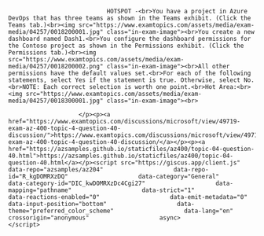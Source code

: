 <p class="card-text">
							
								HOTSPOT -<br>You have a project in Azure DevOps that has three teams as shown in the Teams exhibit. (Click the Teams tab.)<br><img src="https://www.examtopics.com/assets/media/exam-media/04257/0018200001.jpg" class="in-exam-image"><br>You create a new dashboard named Dash1.<br>You configure the dashboard permissions for the Contoso project as shown in the Permissions exhibit. (Click the Permissions tab.)<br><img src="https://www.examtopics.com/assets/media/exam-media/04257/0018200002.png" class="in-exam-image"><br>All other permissions have the default values set.<br>For each of the following statements, select Yes if the statement is true. Otherwise, select No.<br>NOTE: Each correct selection is worth one point.<br>Hot Area:<br><img src="https://www.examtopics.com/assets/media/exam-media/04257/0018300001.jpg" class="in-exam-image"><br>
							
						</p><p><a href="https://www.examtopics.com/discussions/microsoft/view/49719-exam-az-400-topic-4-question-40-discussion/">https://www.examtopics.com/discussions/microsoft/view/49719-exam-az-400-topic-4-question-40-discussion/</a></p><p><a href="https://azsamples.github.io/staticfiles/az400/topic-04-question-40.html">https://azsamples.github.io/staticfiles/az400/topic-04-question-40.html</a></p><script src="https://giscus.app/client.js"                    data-repo="azsamples/az204"                    data-repo-id="R_kgDOMRXzDQ"                    data-category="General"                    data-category-id="DIC_kwDOMRXzDc4Cgi27"                    data-mapping="pathname"                    data-strict="1"                    data-reactions-enabled="0"                    data-emit-metadata="0"                    data-input-position="bottom"                    data-theme="preferred_color_scheme"                    data-lang="en"                    crossorigin="anonymous"                    async>                    </script>